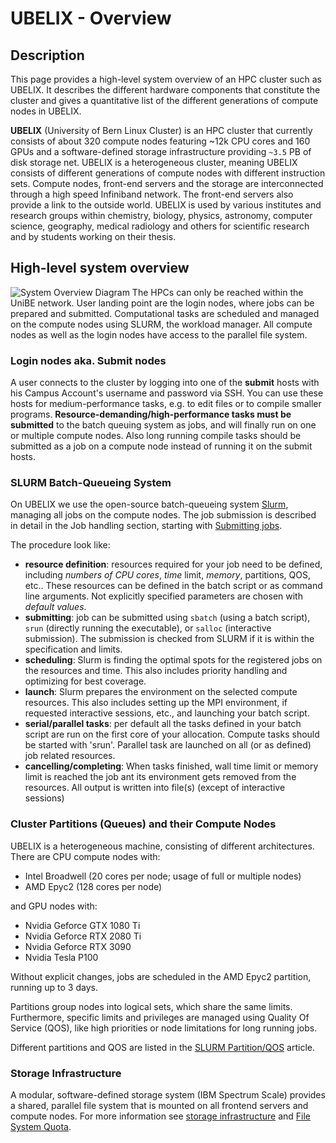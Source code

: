 # UBELIX - Overview

## Description

This page provides a high-level system overview of an HPC cluster such as UBELIX. It describes the different hardware components that constitute the cluster and gives a quantitative list of the different generations of compute nodes in UBELIX.

**UBELIX** (University of Bern Linux Cluster) is an HPC cluster that currently consists of about 320 compute nodes featuring ~12k CPU cores and 160 GPUs and a software-defined storage infrastructure providing `~3.5` PB of disk storage net. UBELIX is a heterogeneous cluster, meaning UBELIX consists of different generations of compute nodes with different instruction sets. Compute nodes, front-end servers and the storage are interconnected through a high speed Infiniband network. The front-end servers also provide a link to the outside world. UBELIX is used by various institutes and research groups within chemistry, biology, physics, astronomy, computer science, geography, medical radiology and others for scientific research and by students working on their thesis.

## High-level system overview

![System Overview Diagram](../images/system_overview.jpg "System Overview Diagram")
The HPCs can only be reached within the UniBE network. User landing point are
the login nodes, where jobs can be prepared and submitted. Computational tasks
are scheduled and managed on the compute nodes using SLURM, the workload
manager. All compute nodes as well as the login nodes have access to the
parallel file system.

### Login nodes aka. Submit nodes

A user connects to the cluster by logging into one of the **submit** hosts with
his Campus Account's username and password via SSH. You can use these hosts for
medium-performance tasks, e.g. to edit files or to compile smaller programs.
**Resource-demanding/high-performance tasks must be submitted** to the batch
queuing system as jobs, and will finally run on one or multiple compute nodes.
Also long running compile tasks should be submitted as a job on a compute node
instead of running it on the submit hosts.

### SLURM Batch-Queueing System

On UBELIX we use the open-source batch-queueing system [Slurm](https://slurm.schedmd.com/documentation.html), managing all jobs on the compute nodes. The job submission is described in detail in the Job handling section, starting with [Submitting jobs](../slurm/submission.md). 

The procedure look like:

- **resource definition**: resources required for your job need to be defined, including *numbers of CPU cores*, *time* limit, *memory*, partitions, QOS, etc.. These resources can be defined in the batch script or as command line arguments. Not explicitly specified parameters are chosen with *default values*.
- **submitting**: job can be submitted using `sbatch` (using a batch script), `srun` (directly running the executable), or `salloc` (interactive submission). The submission is checked from SLURM if it is within the specification and limits. 
- **scheduling**: Slurm is finding the optimal spots for the registered jobs on the resources and time. This also includes priority handling and optimizing for best coverage. 
- **launch**: Slurm prepares the environment on the selected compute resources. This also includes setting up the MPI environment, if requested interactive sessions, etc., and launching your batch script. 
- **serial/parallel tasks**: per default all the tasks defined in your batch script are run on the first core of your allocation. Compute tasks should be started with 'srun'. Parallel task are launched on all (or as defined) job related resources. 
- **cancelling/completing**: When tasks finished, wall time limit or memory limit is reached the job ant its environment gets removed from the resources. All output is written into file(s) (except of interactive sessions)

### Cluster Partitions (Queues) and their Compute Nodes
UBELIX is a heterogeneous machine, consisting of different architectures. There are CPU compute nodes with: 

- Intel Broadwell (20 cores per node; usage of full or multiple nodes)
- AMD Epyc2 (128 cores per node)

and GPU nodes with:

- Nvidia Geforce GTX 1080 Ti 
- Nvidia Geforce RTX 2080 Ti
- Nvidia Geforce RTX 3090 
- Nvidia Tesla P100

Without explicit changes, jobs are scheduled in the AMD Epyc2 partition, running up to 3 days. 

Partitions group nodes into logical sets, which share the same limits. Furthermore, specific limits and privileges are managed using Quality Of Service (QOS), like high priorities or node limitations for long running jobs.

Different partitions and QOS are listed in the [SLURM Partition/QOS](../slurm/partitions.md) article.


### Storage Infrastructure

A modular, software-defined storage system (IBM Spectrum Scale) provides a shared, parallel file system that is mounted on all frontend servers and compute nodes. 
For more information see [storage infrastructure](../file-system/filesystem-overview.md) and [File System Quota](../file-system/quota.md).
